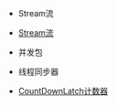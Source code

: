 
* Stream流
 
 * [Stream流](java/stream/Stream.md)
 
* 并发包

 * 线程同步器
 
  * [CountDownLatch计数器](java/current/threadSynchronizer/CountDownLatch.md)
